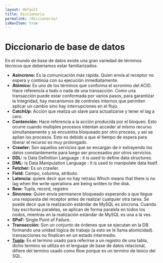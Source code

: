 ```yaml
---
layout: default
title: Diccionario
permalink: /diccionario/
isNavItem: true
---
```


# Diccionario de base de datos

En el mundo de base de datos existe una gran variedad de términos técnicos que deberiamos estar familiarizados:

- **Asincrono:** Es la comunicación más rápida. Quien envía al receptor no espera y continúa con su ejecución inmediatamente.
- **Atómico:** Es uno de los términos que conforma el acronimo del ACID. Hace referencia a todo o nada de una transacción. Como una transacción puede estar conformada por varios pasos, para garantizar la Integridad, hay mecanismos de controles internos que permiten aplicar un cambio sino hay interrupciones en el flujo.
- **CatchUp:** Acción que realiza un slave para actualizarse y tener el lag a cero.
- **Contención:** Hace referencia a la acción producida por el bloqueo. Esto ocurre cuando multiples procesos intentan acceder al mismo recurso simultaneamente y se encuentra bloqueado por otro proceso, y así se apilan los procesos. Esto es debido a que el tiempo de espera para liberar el recurso es muy prolongado.
- **Crawler:** Son aquellos servicios que se encargan de ir extrayendo los datos constantemente para luego ser procesados por otros servicios.
- **DDL:** is Data Definition Language : it is used to define data structures.
- **DML:** is Data Manipulation Language : it is used to manipulate data itself.
- **Fetcher:** Es un crawler.
- **Field:** Campo, columna, atributo.
- **Latencia:** quiere decir que no hay retraso Which means that there is no lag when the write operations are being written to the disk.
- **Row:** Tupla, record, registro
- **Sincrono:** Quien envía permanece bloqueado esperando a que llegue una respuesta del receptor antes de realizar cualquier otra tarea. Se puede decir que la realización estándar de MySQL es síncrona. Cuando hay escrituras paralelas, se aplican de forma paralela en todos los nodos, mientras en la realización estándar de MySQL es una a la ves.
- **SPoF:** Single Point of Failure.
- **Transacción:** Son un conjunto de órdenes que se ejecutan en la DB formando una unidad lógica de trabajo (a esto se le llama atomicidad). transacciones no finalicen en un estado intermedio.
- **[Tupla](#tupla):** Es el termino usado para referirse a un registro de una tabla, dicho termino se utiliza en el lenguaje de base de datos relacional, difiere del termino usado como Row porque es un termino de lexico del SQL.

